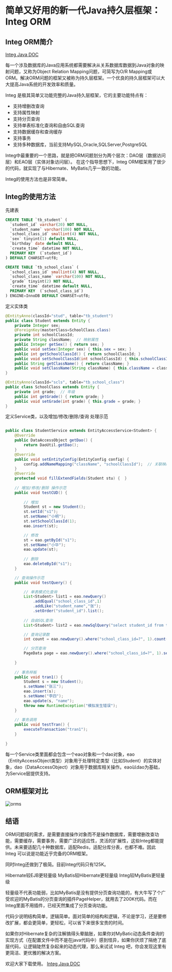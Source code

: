 # 简单又好用的新一代Java持久层框架：Integ ORM

## Integ ORM简介

[Integ Java DOC](http://www.bigtre.com/integorm/doc/)

每一个涉及数据库的Java应用系统都需要解决从关系数据库数据到Java对象的映射问题，又称为Object Relation Mapping问题，可简写为O/R Mapping或ORM。解决ORM问题的框架又被称为持久层框架。一个优良的持久层框架可以大大提高Java系统的开发效率和质量。

Integ 是极其简单又功能完整的Java持久层框架，它的主要功能特点有：

* 支持增删改查询
* 支持属性映射
* 支持分页查询
* 支持单表标准化查询和自由SQL查询
* 支持数据缓存和查询缓存
* 支持事务
* 支持多种数据库，当前支持MySQL,Oracle,SQLServer,PostgreSQL

Integ中最重要的一个思路，就是把ORM问题划分为两个层次：DAO层（数据访问层）和EAO层（实体对象访问层）。
在这个指导思想下，Integ ORM框架用了很少的代码，就实现了与Hibernate、MyBatis几乎一致的功能。

Integ的使用方法也是非常简单。

## Integ的使用方法

先建表

```sql
CREATE TABLE `tb_student` (
  `student_id` varchar(20) NOT NULL,
  `student_name` varchar(100) NOT NULL,
  `school_class_id` smallint(4) NOT NULL,
  `sex` tinyint(1) default NULL,
  `birthday` date default NULL,
  `create_time` datetime NOT NULL,
  PRIMARY KEY  (`student_id`)
) DEFAULT CHARSET=utf8;

CREATE TABLE `tb_school_class` (
  `school_class_id` smallint(4) NOT NULL,
  `school_class_name` varchar(100) NOT NULL,
  `grade` tinyint(2) NOT NULL,
  `create_time` datetime default NULL,
  PRIMARY KEY  (`school_class_id`)
) ENGINE=InnoDB DEFAULT CHARSET=utf8;
```

定义实体类

```java
@EntityAnno(classId="stud", table="tb_student")
public class Student extends Entity {
	private Integer sex;
	@ForeignKey(masterClass=SchoolClass.class)
	private int schoolClassId;
	private String className;  // 映射属性
	public Integer getSex() { return sex; }
	public void setSex(Integer sex) { this.sex = sex; }
	public int getSchoolClassId() { return schoolClassId; }
	public void setSchoolClassId(int schoolClassId) { this.schoolClassId = schoolClassId; }
	public String getClassName() { return className; }
	public void setClassName(String className) { this.className = className; }
}

@EntityAnno(classId="scls", table="tb_school_class")
public class SchoolClass extends Entity {
	private int grade;  // 年级
	public int getGrade() { return grade; }
	public void setGrade(int grade) { this.grade = grade; }
}

```

定义Service类，以及增加/修改/删除/查询 处理示范

```java

public class StudentService extends EntityAccessService<Student> {
	@Override
	public DataAccessObject getDao() {
		return DaoUtil.getDao();
	}
	@Override
	public void setEntityConfig(EntityConfig config) {
		config.addNameMapping("className", "schoolClassId");  // 关联映射属性配置，取值来自 SchoolClass.name
	}
	@Override
	protected void fillExtendFields(Student stu) {	}
	
	// 增加/修改/删除 操作示范
	public void testCUD() {
		
		// 增加
		Student st = new Student();
		st.setId("s1");
		st.setName("小明");
		st.setSchoolClassId(1);
		eao.insert(st);

		// 修改
		st = eao.getById("s1");
		st.setName("小华");
		eao.update(st);
		
		// 删除
		eao.deleteById("s1");
	}

	// 查询操作示范
	public void testQuery() {

		// 单表模式化查询
		List<Student> list1 = eao.newQuery()
			.addEqual("school_class_id",1)
			.addLike("student_name","张");
			.setOrder("student_id").list();
		
		// 自由SQL查询
		List<Student> list2 = eao.newSqlQuery("select student_id from tb_student where student_id=?", "s1").list();

		// 查询记录数
		int count = eao.newQuery().where("school_class_id=?", 1).count();

		// 分页查询
		PageData page = eao.newQuery().where("school_class_id=?", 1).setPageInfo(21,10).page();
		
	}
	
	// 事务样板
	public void tran1() {
		Student s = new Student();
		s.setName("张三");
		eao.insert(s);
		s.setName("李四");
		eao.update(s, "name");
		throw new RuntimeException("模拟发生错误");
	}	
	
	// 事务调用
	public void testTran() {
		executeTransaction("tran1");
	}
	
}

```

每一个Service类里面都会包含一个eao对象和一个dao对象，eao（EntityAccessObject类型）对象用于处理特定类型（比如Student）的实体对象，dao（DataAccessObject）对象用于数据库相关操作。eao以dao为基础，为Service层提供支持。

## ORM框架对比
![orms](http://www.bigtre.com/integorm/ormcmp.png)

## 结语

ORM问题域的需求，是需要直接操作对象而不是操作数据库，需要增删改查功能，需要缓存，需要事务，需要广泛的适应性，灵活的扩展性，这些Integ都能提供。未来要适配几十种数据库，适配Redis，适配分库分表，也都不难。因此 Integ 可以说是功能近乎完备的ORM框架。

同时Integ还做到了极简。目前Integ代码只有125K。

Hibernate较EJB更轻量级
MyBatis较Hibernate更轻量级
Integ较MyBatis更轻量级

轻量级不代表功能弱，比如MyBatis是没有提供分页查询功能的，有大牛写了个广受欢迎的MyBatis的分页查询的插件PageHelper，就用去了200K代码。而在Integ里面不用插件，已经天然集成了分页查询功能。

代码少说明结构简单，逻辑简单。面对简单的结构和逻辑，不论是学习，还是要修改扩展，都会更简单，更轻松，可以省下来很多宝贵的时间。

如果你对Hibernate复杂的注解搞得头晕脑胀，如果你对MyBatic动态条件查询的实现方式（在配置文件中而不是在java代码中）感到怪异，如果你厌烦了隔绝了底层代码，让逻辑陡然复杂起来的动态代理，那么来试试 Integ 吧，你会发现这里有更简洁、更优雅的解决方案。

欢迎大家下载使用。  [Integ Java DOC](http://www.bigtre.com/integorm/doc/)
